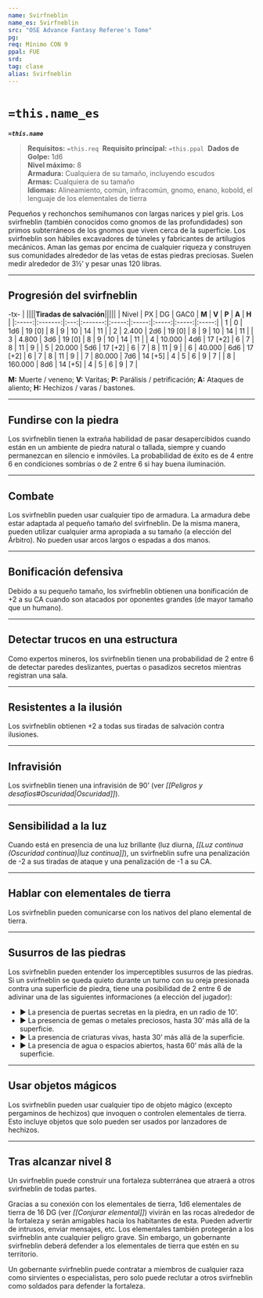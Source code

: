 ```yaml
---
name: Svirfneblin
name_es: Svirfneblin
src: "OSE Advance Fantasy Referee's Tome"
pg:
req: Mínimo CON 9
ppal: FUE
srd: 
tag: clase
alias: Svirfneblin
---
```

# `=this.name_es` 

**_`=this.name`_**

> **Requisitos:** `=this.req` 
> **Requisito principal:** `=this.ppal` 
> **Dados de Golpe:** 1d6   
> **Nivel máximo:** 8   
> **Armadura:** Cualquiera de su tamaño, incluyendo escudos   
> **Armas:** Cualquiera de su tamaño   
> **Idiomas:** Alineamiento, común, infracomún, gnomo, enano, kobold, el lenguaje de los elementales de tierra

Pequeños y rechonchos semihumanos con largas narices y piel gris. Los svirfneblin (también conocidos como gnomos de las profundidades) son primos subterráneos de los gnomos que viven cerca de la superficie. Los svirfneblin son hábiles excavadores de túneles y fabricantes de artilugios mecánicos. Aman las gemas por encima de cualquier riqueza y construyen sus comunidades alrededor de las vetas de estas piedras preciosas. Suelen medir alrededor de 3½’ y pesar unas 120 libras.

---
## Progresión del svirfneblin

-tx-
| ||||**Tiradas de salvación**|||||
| Nivel |   PX    | DG  |  GAC0   | **M** | **V** | **P** | **A** | **H** |
|:-----:|:-------:|:---:|:-------:|:-----:|:-----:|:-----:|:-----:|:-----:|
|   1   |    0    | 1d6 | 19 [0]  |   8   |   9   |  10   |  14   |  11   |
|   2   |  2.400  | 2d6 | 19 [0]  |   8   |   9   |  10   |  14   |  11   |
|   3   |  4.800  | 3d6 | 19 [0]  |   8   |   9   |  10   |  14   |  11   |
|   4   | 10.000  | 4d6 | 17 [+2] |   6   |   7   |   8   |  11   |   9   |
|   5   | 20.000  | 5d6 | 17 [+2] |   6   |   7   |   8   |  11   |   9   |
|   6   | 40.000  | 6d6 | 17 [+2] |   6   |   7   |   8   |  11   |   9   |
|   7   | 80.000  | 7d6 | 14 [+5] |   4   |   5   |   6   |   9   |   7   |
|   8   | 160.000 | 8d6 | 14 [+5] |   4   |   5   |   6   |   9   |   7   |

**M:** Muerte / veneno; **V:** Varitas; **P:** Parálisis / petrificación; **A:** Ataques de aliento; **H:** Hechizos / varas / bastones.

---
## Fundirse con la piedra

Los svirfneblin tienen la extraña habilidad de pasar desapercibidos cuando están en un ambiente de piedra natural o tallada, siempre y cuando permanezcan en silencio e inmóviles. La probabilidad de éxito es de 4 entre 6 en condiciones sombrías o de 2 entre 6 si hay buena iluminación.

---
## Combate

Los svirfneblin pueden usar cualquier tipo de armadura. La armadura debe estar adaptada al pequeño tamaño del svirfneblin. De la misma manera, pueden utilizar cualquier arma apropiada a su tamaño (a elección del Árbitro). No pueden usar arcos largos o espadas a dos manos.

---
## Bonificación defensiva

Debido a su pequeño tamaño, los svirfneblin obtienen una bonificación de +2 a su CA cuando son atacados por oponentes grandes (de mayor tamaño que un humano).

---
## Detectar trucos en una estructura

Como expertos mineros, los svirfneblin tienen una probabilidad de 2 entre 6 de detectar paredes deslizantes, puertas o pasadizos secretos mientras registran una sala.

---
## Resistentes a la ilusión

Los svirfneblin obtienen +2 a todas sus tiradas de salvación contra ilusiones.

---
## Infravisión

Los svirfneblin tienen una infravisión de 90’ (ver _[[Peligros y desafíos#Oscuridad|Oscuridad]]_).

---
## Sensibilidad a la luz

Cuando está en presencia de una luz brillante (luz diurna, _[[Luz continua (Oscuridad continua)|luz continua]]_), un svirfneblin sufre una penalización de -2 a sus tiradas de ataque y una penalización de -1 a su CA.

---
## Hablar con elementales de tierra

Los svirfneblin pueden comunicarse con los nativos del plano elemental de tierra.

---
## Susurros de las piedras

Los svirfneblin pueden entender los imperceptibles susurros de las piedras. Si un svirfneblin se queda quieto durante un turno con su oreja presionada contra una superficie de piedra, tiene una posibilidad de 2 entre 6 de adivinar una de las siguientes informaciones (a elección del jugador): 

- ▶ La presencia de puertas secretas en la piedra, en un radio de 10’. 
- ▶ La presencia de gemas o metales preciosos, hasta 30’ más allá de la superficie. 
- ▶ La presencia de criaturas vivas, hasta 30’ más allá de la superficie. 
- ▶ La presencia de agua o espacios abiertos, hasta 60’ más allá de la superficie.

---
## Usar objetos mágicos

Los svirfneblin pueden usar cualquier tipo de objeto mágico (excepto pergaminos de hechizos) que invoquen o controlen elementales de tierra. Esto incluye objetos que solo pueden ser usados por lanzadores de hechizos.

---
## Tras alcanzar nivel 8

Un svirfneblin puede construir una fortaleza subterránea que atraerá a otros svirfneblin de todas partes.

Gracias a su conexión con los elementales de tierra, 1d6 elementales de tierra de 16 DG (ver _[[Conjurar elemental]]_) vivirán en las rocas alrededor de la fortaleza y serán amigables hacia los habitantes de esta. Pueden advertir de intrusos, enviar mensajes, etc. Los elementales también protegerán a los svirfneblin ante cualquier peligro grave. Sin embargo, un gobernante svirfneblin deberá defender a los elementales de tierra que estén en su territorio.

Un gobernante svirfneblin puede contratar a miembros de cualquier raza como sirvientes o especialistas, pero solo puede reclutar a otros svirfneblin como soldados para defender la fortaleza.
